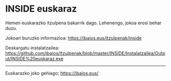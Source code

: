 INSIDE euskaraz
===============

Hemen euskarazko itzulpena bakarrik dago. Lehenengo, jokoa erosi behar duzu.

Jokoari buruzko informazioa: https://ibaios.eus/itzulpenak/inside

Deskargatu instalatzailea: https://github.com/ibaios/Itzulpenak/blob/master/INSIDE/Instalatzailea/Output/INSIDE%20euskaraz.exe

---

Euskarazko joko gehiago: https://ibaios.eus/

